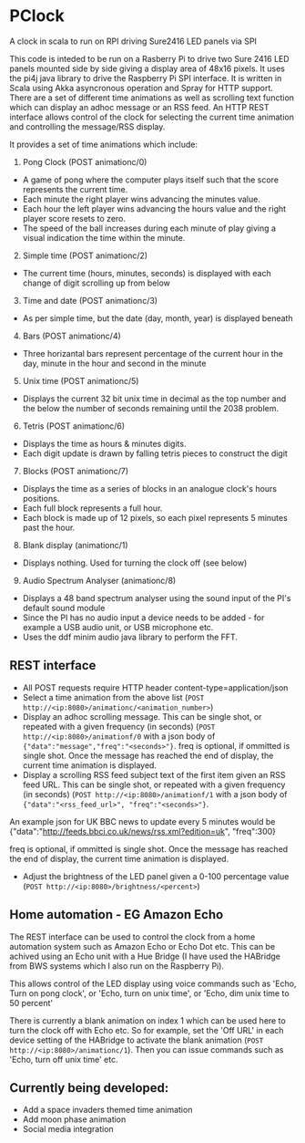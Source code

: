 # PClock
A clock in scala to run on RPI driving Sure2416 LED panels via SPI

This code is inteded to be run on a Rasberry Pi to drive two Sure 2416 LED panels mounted side by side giving a display area of 48x16 pixels. 
It uses the pi4j java library to drive the Raspberry Pi SPI interface.
It is written in Scala using Akka asyncronous operation and Spray for HTTP support.
There are a set of different time animations as well as scrolling text function which can display an adhoc message or an RSS feed.
An HTTP REST interface allows control of the clock for selecting the current time animation and controlling the message/RSS display.

It provides a set of time animations which include:

1. Pong Clock (POST animationc/0)
  * A game of pong where the computer plays itself such that the score represents the current time. 
  * Each minute the right player wins advancing the minutes value. 
  * Each hour the left player wins advancing the hours value and the right player score resets to zero.
  * The speed of the ball increases during each minute of play giving a visual indication the time within the minute.

2. Simple time (POST animationc/2)
  * The current time (hours, minutes, seconds) is displayed with each change of digit scrolling up from below

3. Time and date (POST animationc/3)
  * As per simple time, but the date (day, month, year) is displayed beneath

4. Bars (POST animationc/4)
  * Three horizantal bars represent percentage of the current hour in the day, minute in the hour and second in the minute
  
5. Unix time (POST animationc/5)
  * Displays the current 32 bit unix time in decimal as the top number and the below the number of seconds remaining until the 2038 problem.
  
6. Tetris (POST animationc/6)
  * Displays the time as hours & minutes digits. 
  * Each digit update is drawn by falling tetris pieces to construct the digit

7. Blocks (POST animationc/7)
  * Displays the time as a series of blocks in an analogue clock's hours positions. 
  * Each full block represents a full hour.
  * Each block is made up of 12 pixels, so each pixel represents 5 minutes past the hour.
  
8. Blank display (animationc/1)
  * Displays nothing. Used for turning the clock off (see below)

9. Audio Spectrum Analyser (animationc/8)
  * Displays a 48 band spectrum analyser using the sound input of the PI's default sound module
  * Since the PI has no audio input a device needs to be added - for example a USB audio unit, or USB microphone etc.
  * Uses the ddf minim audio java library to perform the FFT.

## REST interface
  * All POST requests require HTTP header content-type=application/json
  * Select a time animation from the above list (`POST http://<ip:8080>/animationc/<animation_number>`)
  * Display an adhoc scrolling message. This can be single shot, or repeated with a given frequency 
  (in seconds) (`POST http://<ip:8080>/animationf/0` with a json body of `{"data":"message","freq":"<seconds>"}`. freq is optional, 
  if ommitted is single shot. Once the message has reached the end of display, the current time animation is displayed.
  * Display a scrolling RSS feed subject text of the first item given an RSS feed URL. This can be single shot, or repeated with a given frequency 
  (in seconds) (`POST http://<ip:8080>/animationf/1` with a json body of `{"data":"<rss_feed_url>", "freq":"<seconds>"}`. 
  
  An example json for UK BBC news to update every 5 minutes would be {"data":"http://feeds.bbci.co.uk/news/rss.xml?edition=uk", "freq":300}
  
  freq is optional, if ommitted is single shot. Once the message has reached the end of display, the current time animation is displayed.
  * Adjust the brightness of the LED panel given a 0-100 percentage value (`POST http://<ip:8080>/brightness/<percent>`)

## Home automation - EG Amazon Echo

The REST interface can be used to control the clock from a home automation system such as Amazon Echo or Echo Dot etc. This can be achived using 
an Echo unit with a Hue Bridge (I have used the HABridge from BWS systems which I also run on the Raspberry Pi). 

This allows control of the LED display 
using voice commands such as 'Echo, Turn on pong clock', or 'Echo, turn on unix time', or 'Echo, dim unix time to 50 percent'

There is currently a blank animation on index 1 which can be used here to turn the clock off with Echo etc. So for example, set the 
'Off URL' in each device setting of the HABridge to activate the blank animation (`POST http://<ip:8080>/animationc/1`). Then you can issue 
commands such as 'Echo, turn off unix time' etc.

## Currently being developed:
  * Add a space invaders themed time animation
  * Add moon phase animation
  * Social media integration

